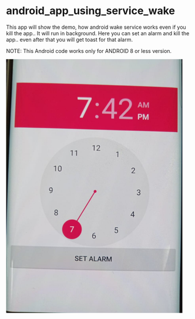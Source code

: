 # android_app_using_service_wake
This app will show the demo, how android wake service works even if you kill the app.. It will run in background.
Here you can set an alarm and kill the app.. even after that you will get toast for that alarm. 

NOTE: This Android code works only for ANDROID 8 or less version. 

<img src="demo/1.jpeg" width="480"> 
